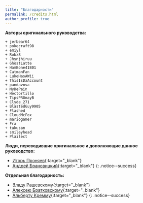```yaml
---
title: "Благодарности"
permalink: /credits.html
author_profile: true
---
```

**Авторы оригинального руководства:**	

    + jerbear64
    + pokecraft98
    + emiyl
    + Robz8
    + Jhynjhiruu
    + GhostLatte
    + HamBone41801
    + CatmanFan
    + LukeHasAWii
    + ThisIsDaAccount
    + pandavova
    + MyDePain
    + Hectortillo
    + TipsPROmayB
    + Clyde_271
    + BlastedGuy9905
    + Flashed
    + CloudMcFox
    + mariogamer
    + Fra
    + takusan
    + smileyhead
	+ Plailect



**Люди, переводившие оригинальное и дополняющие данное руководство:** 

- [Игорь Проняев](https://vk.com/pronyaev){:target="_blank"}
- [Андрей Брановицкий](https://vk.com/andray1993){:target="_blank"}
{: .notice--success}


**Отдельная благодарность:**

- [Владу Рашевскому](https://vk.com/rashevskyv){:target="_blank"}
- [Алексею Братковскому](https://vk.com/vulpesvulpeos){:target="_blank"}
- [Альберту Кремму](https://vk.com/g.holo){:target="_blank"}
{: .notice--success}




